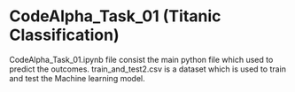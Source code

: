 # CodeAlpha_Task_01 (Titanic Classification)
CodeAlpha_Task_01.ipynb file consist the main python file which used to predict the outcomes.
train_and_test2.csv is a dataset which is used to train and test the Machine learning model.
